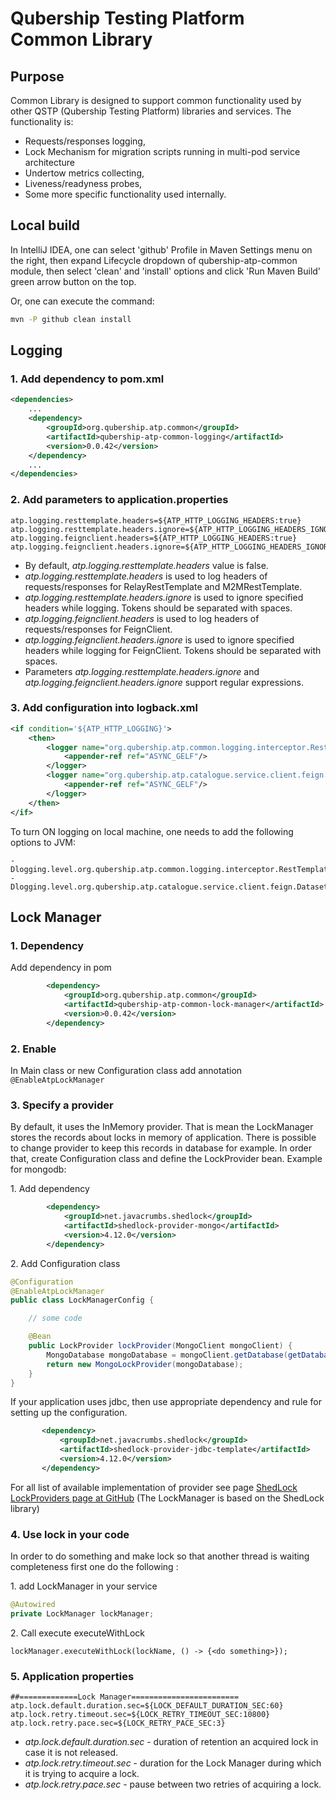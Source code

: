 # Qubership Testing Platform Common Library

## Purpose
Common Library is designed to support common functionality used by other QSTP (Qubership Testing Platform) libraries and services.
The functionality is:
- Requests/responses logging,
- Lock Mechanism for migration scripts running in multi-pod service architecture
- Undertow metrics collecting,
- Liveness/readyness probes,
- Some more specific functionality used internally.

## Local build

In IntelliJ IDEA, one can select 'github' Profile in Maven Settings menu on the right, then expand Lifecycle dropdown of qubership-atp-common module, then select 'clean' and 'install' options and click 'Run Maven Build' green arrow button on the top.

Or, one can execute the command:
```bash
mvn -P github clean install
```

## Logging

### 1. Add dependency to pom.xml
```xml
<dependencies>
    ...
    <dependency>
        <groupId>org.qubership.atp.common</groupId>
        <artifactId>qubership-atp-common-logging</artifactId>
        <version>0.0.42</version>
    </dependency>
    ...
</dependencies>
```

### 2. Add parameters to application.properties
```properties
atp.logging.resttemplate.headers=${ATP_HTTP_LOGGING_HEADERS:true}
atp.logging.resttemplate.headers.ignore=${ATP_HTTP_LOGGING_HEADERS_IGNORE:}
atp.logging.feignclient.headers=${ATP_HTTP_LOGGING_HEADERS:true}
atp.logging.feignclient.headers.ignore=${ATP_HTTP_LOGGING_HEADERS_IGNORE:}
```
* By default, _atp.logging.resttemplate.headers_ value is false.
* _atp.logging.resttemplate.headers_ is used to log headers of requests/responses for RelayRestTemplate and M2MRestTemplate.
* _atp.logging.resttemplate.headers.ignore_ is used to ignore specified headers while logging. Tokens should be separated with spaces.
* _atp.logging.feignclient.headers_ is used to log headers of requests/responses for FeignClient.
* _atp.logging.feignclient.headers.ignore_ is used to ignore specified headers while logging for FeignClient. Tokens should be separated with spaces.
* Parameters _atp.logging.resttemplate.headers.ignore_ and _atp.logging.feignclient.headers.ignore_ support regular expressions.

### 3. Add configuration into logback.xml
```xml
<if condition='${ATP_HTTP_LOGGING}'>
    <then>
        <logger name="org.qubership.atp.common.logging.interceptor.RestTemplateLogInterceptor" level="DEBUG" additivity="false">
            <appender-ref ref="ASYNC_GELF"/>
        </logger>
        <logger name="org.qubership.atp.catalogue.service.client.feign.DatasetFeignClient" level="DEBUG" additivity="false">
            <appender-ref ref="ASYNC_GELF"/>
        </logger>
    </then>
</if>
```

To turn ON logging on local machine, one needs to add the following options to JVM:
```properties
-Dlogging.level.org.qubership.atp.common.logging.interceptor.RestTemplateLogInterceptor=debug
-Dlogging.level.org.qubership.atp.catalogue.service.client.feign.DatasetFeignClient=debug
```

## Lock Manager

### 1. Dependency
Add dependency in pom
```xml
        <dependency>
            <groupId>org.qubership.atp.common</groupId>
            <artifactId>qubership-atp-common-lock-manager</artifactId>
            <version>0.0.42</version>
        </dependency>
```

### 2. Enable
In Main class or new Configuration class add annotation `@EnableAtpLockManager`

### 3. Specify a provider
By default, it uses the InMemory provider. That is mean the LockManager stores the records about locks in memory of application.
There is possible to change provider to keep this records in database for example.
In order that, create Configuration class and define the LockProvider bean.
Example for mongodb:

1\. Add dependency
```xml
        <dependency>
            <groupId>net.javacrumbs.shedlock</groupId>
            <artifactId>shedlock-provider-mongo</artifactId>
            <version>4.12.0</version>
        </dependency>
```
2\. Add Configuration class
```java
@Configuration
@EnableAtpLockManager
public class LockManagerConfig {

    // some code

    @Bean
    public LockProvider lockProvider(MongoClient mongoClient) {
        MongoDatabase mongoDatabase = mongoClient.getDatabase(getDatabaseName());
        return new MongoLockProvider(mongoDatabase);
    }
}
```

If your application uses jdbc, then use appropriate dependency and rule for setting up the configuration.
 ```xml
        <dependency>
            <groupId>net.javacrumbs.shedlock</groupId>
            <artifactId>shedlock-provider-jdbc-template</artifactId>
            <version>4.12.0</version>
        </dependency>
 ```

For all list of available implementation of provider see page [ShedLock LockProviders page at GitHub](https://github.com/lukas-krecan/ShedLock#configure-lockprovider)
(The LockManager is based on the ShedLock library)

### 4. Use lock in your code
In order to do something and make lock so that another thread is waiting completeness first one
do the following :

1\. add LockManager in your service
```java
@Autowired
private LockManager lockManager;
```
2\. Call execute executeWithLock
```text
lockManager.executeWithLock(lockName, () -> {<do something>});
```

### 5. Application properties
```properties
##=============Lock Manager========================
atp.lock.default.duration.sec=${LOCK_DEFAULT_DURATION_SEC:60}
atp.lock.retry.timeout.sec=${LOCK_RETRY_TIMEOUT_SEC:10800}
atp.lock.retry.pace.sec=${LOCK_RETRY_PACE_SEC:3}
```

* _atp.lock.default.duration.sec_ - duration of retention an acquired lock in case it is not released.
* _atp.lock.retry.timeout.sec_ - duration for the Lock Manager during which it is trying to acquire a lock.
* _atp.lock.retry.pace.sec_ - pause between two retries of acquiring a lock.
